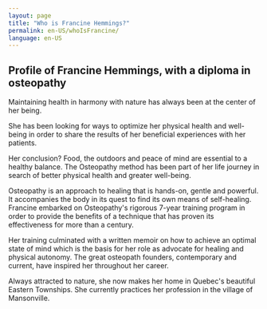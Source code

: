 ```yaml
---
layout: page
title: "Who is Francine Hemmings?"
permalink: en-US/whoIsFrancine/
language: en-US
---
```

<h2>Profile of Francine Hemmings, with a diploma in osteopathy</h2>

Maintaining health in harmony with nature has always been at the center of 
her being.

She has been looking for ways to optimize her physical health and well-being 
in order to share the results of her beneficial experiences with her patients.

Her conclusion? Food, the outdoors and peace of mind are essential to a healthy
balance. The Osteopathy method has been part of her life journey in search of
better physical health and greater well-being.

Osteopathy is an approach to healing that is hands-on, gentle and powerful. It 
accompanies the body in its quest to find its own means of self-healing. Francine embarked on Osteopathy's rigorous 7-year training program in order to provide the benefits of a technique that has proven its effectiveness for more than a century.

Her training culminated with a written memoir on how to achieve an optimal state of mind which is the basis for her role as advocate for healing and physical autonomy. The great osteopath founders, contemporary and current, have inspired her throughout her career.

Always attracted to nature, she now makes her home in Quebec's beautiful Eastern Townships. She currently practices her profession in the village of Mansonville.
